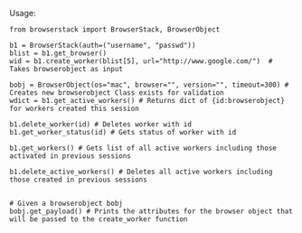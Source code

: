 Usage:

    from browserstack import BrowserStack, BrowserObject
    
    b1 = BrowserStack(auth=("username", "passwd"))
    blist = b1.get_browser()
    wid = b1.create_worker(blist[5], url="http://www.google.com/")  # Takes browserobject as input
    
    bobj = BrowserObject(os="mac", browser="", version="", timeout=300) # Creates new browserobject Class exists for validation
    wdict = b1.get_active_workers() # Returns dict of {id:browserobject} for workers created this session
    
    b1.delete_worker(id) # Deletes worker with id
    b1.get_worker_status(id) # Gets status of worker with id
    
    b1.get_workers() # Gets list of all active workers including those activated in previous sessions
    
    b1.delete_active_workers() # Deletes all active workers including those created in previous sessions
    
    
    # Given a browserobject bobj
    bobj.get_payload() # Prints the attributes for the browser object that will be passed to the create_worker function